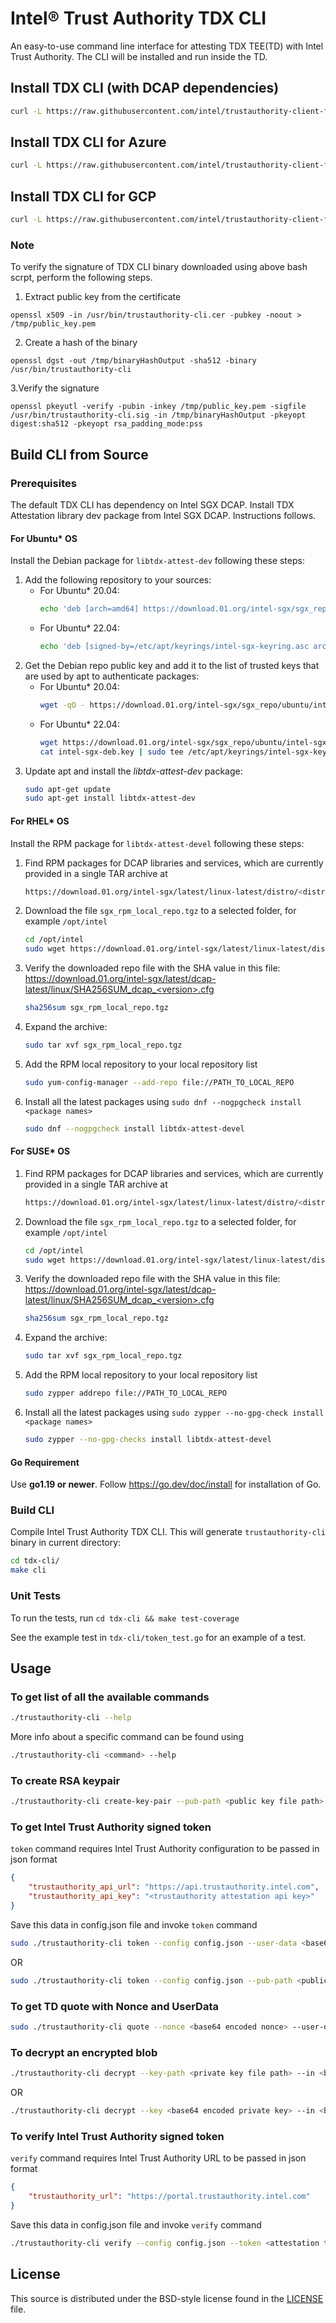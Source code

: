 # Intel® Trust Authority TDX CLI
An easy-to-use command line interface for attesting TDX TEE(TD) with Intel Trust Authority. The CLI will be installed and run inside the TD.

## Install TDX CLI (with DCAP dependencies)
   ```sh
   curl -L https://raw.githubusercontent.com/intel/trustauthority-client-for-go/main/release/install-tdx-cli-dcap.sh | sudo bash -
   ```

## Install TDX CLI for Azure
   ```sh
   curl -L https://raw.githubusercontent.com/intel/trustauthority-client-for-go/main/release/install-tdx-cli-azure.sh | sudo bash -
   ```

## Install TDX CLI for GCP
   ```sh
   curl -L https://raw.githubusercontent.com/intel/trustauthority-client-for-go/main/release/install-tdx-cli-gcp.sh | sudo bash -
   ```

### Note
To verify the signature of TDX CLI binary downloaded using above bash scrpt, perform the following steps.

1. Extract public key from the certificate
```
openssl x509 -in /usr/bin/trustauthority-cli.cer -pubkey -noout > /tmp/public_key.pem
```

2. Create a hash of the binary
```
openssl dgst -out /tmp/binaryHashOutput -sha512 -binary /usr/bin/trustauthority-cli
```

3.Verify the signature 
```
openssl pkeyutl -verify -pubin -inkey /tmp/public_key.pem -sigfile /usr/bin/trustauthority-cli.sig -in /tmp/binaryHashOutput -pkeyopt digest:sha512 -pkeyopt rsa_padding_mode:pss
```


## Build CLI from Source

### Prerequisites

The default TDX CLI has dependency on Intel SGX DCAP. Install TDX Attestation library dev package from Intel SGX DCAP. Instructions follows.

#### For Ubuntu* OS
Install the Debian package for `libtdx-attest-dev` following these steps:

1. Add the following repository to your sources:
    * For Ubuntu* 20.04:
        ```sh
        echo 'deb [arch=amd64] https://download.01.org/intel-sgx/sgx_repo/ubuntu focal main' | sudo tee /etc/apt/sources.list.d/intel-sgx.list
        ```
    * For Ubuntu* 22.04:
        ```sh
        echo 'deb [signed-by=/etc/apt/keyrings/intel-sgx-keyring.asc arch=amd64] https://download.01.org/intel-sgx/sgx_repo/ubuntu jammy main' | sudo tee /etc/apt/sources.list.d/intel-sgx.list
        ```
2. Get the Debian repo public key and add it to the list of trusted keys that are used by apt to authenticate packages:
    * For Ubuntu* 20.04:
        ```sh
        wget -qO - https://download.01.org/intel-sgx/sgx_repo/ubuntu/intel-sgx-deb.key | sudo apt-key add
        ```
    * For Ubuntu* 22.04:
        ```sh
        wget https://download.01.org/intel-sgx/sgx_repo/ubuntu/intel-sgx-deb.key
        cat intel-sgx-deb.key | sudo tee /etc/apt/keyrings/intel-sgx-keyring.asc > /dev/null
        ```
3. Update apt and install the *libtdx-attest-dev* package:
    ```sh
    sudo apt-get update
    sudo apt-get install libtdx-attest-dev
    ```

#### For RHEL* OS
Install the RPM package for `libtdx-attest-devel` following these steps:

1. Find RPM packages for DCAP libraries and services, which are currently provided in a single TAR archive at
    ```sh
    https://download.01.org/intel-sgx/latest/linux-latest/distro/<distro>/
    ```
2. Download the file `sgx_rpm_local_repo.tgz` to a selected folder, for example `/opt/intel`
    ```sh
    cd /opt/intel
    sudo wget https://download.01.org/intel-sgx/latest/linux-latest/distro/<distro>/sgx_rpm_local_repo.tgz
    ```
3. Verify the downloaded repo file with the SHA value in this file:
    https://download.01.org/intel-sgx/latest/dcap-latest/linux/SHA256SUM_dcap_<version>.cfg
    ```sh
    sha256sum sgx_rpm_local_repo.tgz
    ```
4. Expand the archive:
    ```sh
    sudo tar xvf sgx_rpm_local_repo.tgz
    ```
5. Add the RPM local repository to your local repository list
    ```sh
    sudo yum-config-manager --add-repo file://PATH_TO_LOCAL_REPO
    ```
6. Install all the latest packages using `sudo dnf --nogpgcheck install <package names>`
    ```sh
    sudo dnf --nogpgcheck install libtdx-attest-devel
    ```

#### For SUSE* OS
1. Find RPM packages for DCAP libraries and services, which are currently provided in a single TAR archive at
    ```sh
    https://download.01.org/intel-sgx/latest/linux-latest/distro/<distro>/
    ```
2. Download the file `sgx_rpm_local_repo.tgz` to a selected folder, for example `/opt/intel`
    ```sh
    cd /opt/intel
    sudo wget https://download.01.org/intel-sgx/latest/linux-latest/distro/<distro>/sgx_rpm_local_repo.tgz
    ```
3. Verify the downloaded repo file with the SHA value in this file:
    https://download.01.org/intel-sgx/latest/dcap-latest/linux/SHA256SUM_dcap_<version>.cfg
    ```sh
    sha256sum sgx_rpm_local_repo.tgz
    ```
4. Expand the archive:
    ```sh
    sudo tar xvf sgx_rpm_local_repo.tgz
    ```
5. Add the RPM local repository to your local repository list
    ```sh
    sudo zypper addrepo file://PATH_TO_LOCAL_REPO
    ```
6. Install all the latest packages using `sudo zypper --no-gpg-check install <package names>`
    ```sh
    sudo zypper --no-gpg-checks install libtdx-attest-devel 
    ```

#### Go Requirement

Use <b>go1.19 or newer</b>. Follow https://go.dev/doc/install for installation of Go.

### Build CLI
Compile Intel Trust Authority TDX CLI. This will generate `trustauthority-cli` binary in current directory:

```sh
cd tdx-cli/
make cli
```

### Unit Tests

To run the tests, run `cd tdx-cli && make test-coverage`

See the example test in `tdx-cli/token_test.go` for an example of a test.

## Usage

### To get list of all the available commands

```sh
./trustauthority-cli --help
```
More info about a specific command can be found using
```sh
./trustauthority-cli <command> --help
```

### To create RSA keypair

```sh
./trustauthority-cli create-key-pair --pub-path <public key file path>
```

### To get Intel Trust Authority signed token

`token` command requires Intel Trust Authority configuration to be passed in json format
```json
{
    "trustauthority_api_url": "https://api.trustauthority.intel.com",
    "trustauthority_api_key": "<trustauthority attestation api key>"
}
```
Save this data in config.json file and invoke `token` command
```sh
sudo ./trustauthority-cli token --config config.json --user-data <base64 encoded userdata> --policy-ids <comma separated trustauthority attestation policy ids>
```
OR
```sh
sudo ./trustauthority-cli token --config config.json --pub-path <public key file path> --policy-ids <comma separated trustauthority attestation policy ids>
```

### To get TD quote with Nonce and UserData

```sh
sudo ./trustauthority-cli quote --nonce <base64 encoded nonce> --user-data <base64 encoded userdata>
```

### To decrypt an encrypted blob

```sh
./trustauthority-cli decrypt --key-path <private key file path> --in <base64 encoded encrypted blob>
```
OR
```sh
./trustauthority-cli decrypt --key <base64 encoded private key> --in <base64 encoded encrypted blob>
```

### To verify Intel Trust Authority signed token

`verify` command requires Intel Trust Authority URL to be passed in json format
```json
{
    "trustauthority_url": "https://portal.trustauthority.intel.com"
}
```
Save this data in config.json file and invoke `verify` command
```sh
./trustauthority-cli verify --config config.json --token <attestation token in JWT format>
```

## License

This source is distributed under the BSD-style license found in the [LICENSE](../LICENSE)
file.

